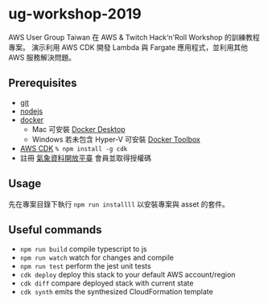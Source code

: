 # ug-workshop-2019

AWS User Group Taiwan 在 AWS & Twitch Hack‘n'Roll Workshop 的訓練教程專案。
演示利用 AWS CDK 開發 Lambda 與 Fargate 應用程式，並利用其他 AWS 服務解決問題。

## Prerequisites

* [git](https://git-scm.com/)
* [nodejs](https://nodejs.org/)
* [docker](https://www.docker.com/)
  * Mac 可安裝 [Docker Desktop](https://www.docker.com/products/docker-desktop)
  * Windows 若未包含 Hyper-V 可安裝 [Docker Toolbox](https://docs.docker.com/toolbox/toolbox_install_windows/)
* [AWS CDK](https://docs.aws.amazon.com/cdk/latest/guide/home.html)
`% npm install -g cdk`
* 註冊 [氣象資料開放平臺](https://opendata.cwb.gov.tw/index) 會員並取得授權碼

## Usage

先在專案目錄下執行 `npm run installll` 以安裝專案與 asset 的套件。

## Useful commands

 * `npm run build`   compile typescript to js
 * `npm run watch`   watch for changes and compile
 * `npm run test`    perform the jest unit tests
 * `cdk deploy`      deploy this stack to your default AWS account/region
 * `cdk diff`        compare deployed stack with current state
 * `cdk synth`       emits the synthesized CloudFormation template
